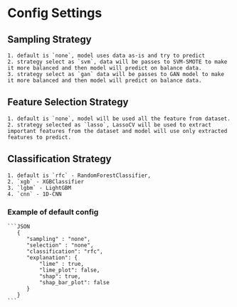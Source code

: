# Config Settings

## Sampling Strategy

    1. default is `none`, model uses data as-is and try to predict
    2. strategy select as `svm`, data will be passes to SVM-SMOTE to make it more balanced and then model will predict on balance data.
    3. strategy select as `gan` data will be passes to GAN model to make it more balanced and then model will predict on balance data.

## Feature Selection Strategy

    1. default is `none`, model will be used all the feature from dataset.
    2. strategy selected as `lasso`, LassoCV will be used to extract important features from the dataset and model will use only extracted features to predict.

## Classification Strategy

    1. default is `rfc` - RandomForestClassifier, 
    2. `xgb` - XGBClassifier
    3. `lgbm` - LightGBM
    4. `cnn` - 1D-CNN

### Example of default config

    ```JSON
       {
          "sampling" : "none",
          "selection" : "none",
          "classification": "rfc",
          "explanation": {
              "lime" : true,
              "lime_plot": false,
              "shap": true,
              "shap_bar_plot": false
          }
       }   
    ```
